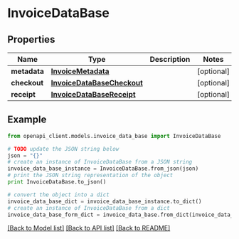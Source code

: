 # InvoiceDataBase


## Properties
Name | Type | Description | Notes
------------ | ------------- | ------------- | -------------
**metadata** | [**InvoiceMetadata**](InvoiceMetadata.md) |  | [optional] 
**checkout** | [**InvoiceDataBaseCheckout**](InvoiceDataBaseCheckout.md) |  | [optional] 
**receipt** | [**InvoiceDataBaseReceipt**](InvoiceDataBaseReceipt.md) |  | [optional] 

## Example

```python
from openapi_client.models.invoice_data_base import InvoiceDataBase

# TODO update the JSON string below
json = "{}"
# create an instance of InvoiceDataBase from a JSON string
invoice_data_base_instance = InvoiceDataBase.from_json(json)
# print the JSON string representation of the object
print InvoiceDataBase.to_json()

# convert the object into a dict
invoice_data_base_dict = invoice_data_base_instance.to_dict()
# create an instance of InvoiceDataBase from a dict
invoice_data_base_form_dict = invoice_data_base.from_dict(invoice_data_base_dict)
```
[[Back to Model list]](../README.md#documentation-for-models) [[Back to API list]](../README.md#documentation-for-api-endpoints) [[Back to README]](../README.md)


